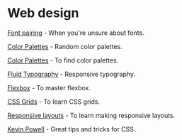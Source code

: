 # Web design

[Font pairing](https://www.colorsandfonts.com/font-pairings) - When you're unsure about fonts. 

[Color Palettes](https://coolors.co/) - Random color palettes. 

[Color Palettes](https://colorhunt.co/) - To find color palettes.

[Fluid Typography](https://css-tricks.com/snippets/css/fluid-typography/) - Responsive typography. 

[Flexbox](https://mastery.games/flexboxzombies/) - To master flexbox.

[CSS Grids](https://cssgridgarden.com/) - To learn CSS grids. 

[Responsive layouts](https://courses.kevinpowell.co/conquering-responsive-layouts) - To learn making responsive layouts.

[Kevin Powell](https://www.youtube.com/channel/UCJZv4d5rbIKd4QHMPkcABCw) - Great tips and tricks for CSS.







